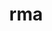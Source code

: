 ---
title: rma
name:  RMA - Abschlussarbeit
desc:  Im Rahmen einer Hausarbeit wurde die App “Shorties“ erstellt. Mit ihr kann der Anwender nach einer Stadt suchen und Informationen zu dieser anzeigen lassen. Shorties besteht aus 3 Taps – Home, Suchen und Einstellungen. Es werden allgemeine Informationen zu der gesuchten Stadt sowie Hotels, Hostels und Restaurants, das Wetter der nächsten 10 Tage und die beste Route mit dem Auto, laufend oder mit öffentlichen Verkehrsmittel dahin angezeigt. Die Wetterinformationen werden über eine externe API (Weather API) geladen. Die Route wird mit dem Ionic Plug-in Google Maps ermittelt und angezeigt. Technische Probleme wie z.B. der Erhalt der GPS-Daten der gesuchten Stadt wurde durch die externe API gelöst.
descSmall: In diesem Projekt wurde eine App names “Shorties“ programmiert, die das Planen von Kurztrip vereinfachen soll. In der App wird Wetter der nächsten Tage, die kürzeste Route mit dem Auto und die Hotels, Hostels und Restaurants in der gesuchten Stadt angezeigt.
category: [Frontend]
language: [Angular5, TypeScript, HTML5, CSS3, SASS]
framework: [Ionic, Cordova]
datum: 2018
img: rma
link: https://github.com/JoKraken/RMA_graduation_work
---